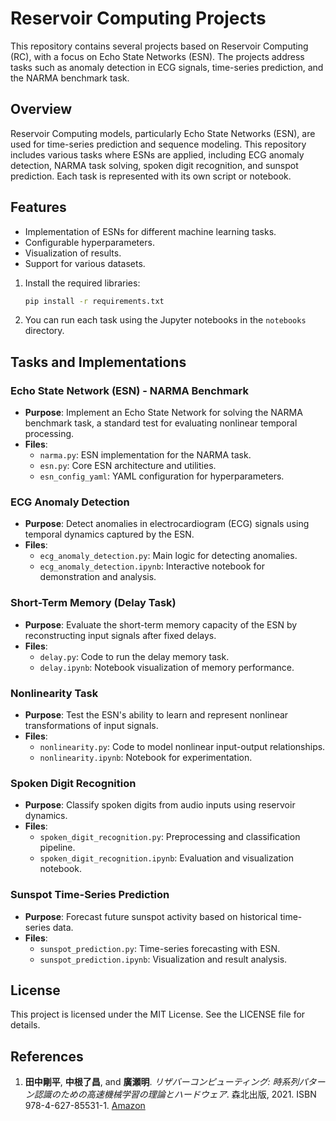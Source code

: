 # Reservoir Computing Projects

This repository contains several projects based on Reservoir Computing (RC), with a focus on Echo State Networks (ESN). The projects address tasks such as anomaly detection in ECG signals, time-series prediction, and the NARMA benchmark task.

## Overview

Reservoir Computing models, particularly Echo State Networks (ESN), are used for time-series prediction and sequence modeling. This repository includes various tasks where ESNs are applied, including ECG anomaly detection, NARMA task solving, spoken digit recognition, and sunspot prediction. Each task is represented with its own script or notebook.

## Features

- Implementation of ESNs for different machine learning tasks.
- Configurable hyperparameters.
- Visualization of results.
- Support for various datasets.


1. Install the required libraries:

    ```bash
    pip install -r requirements.txt
    ```

2. You can run each task using the Jupyter notebooks in the `notebooks` directory.

## Tasks and Implementations

### Echo State Network (ESN) - NARMA Benchmark

- **Purpose**: Implement an Echo State Network for solving the NARMA benchmark task, a standard test for evaluating nonlinear temporal processing.
- **Files**:  
  - `narma.py`: ESN implementation for the NARMA task.  
  - `esn.py`: Core ESN architecture and utilities.  
  - `esn_config_yaml`: YAML configuration for hyperparameters.

### ECG Anomaly Detection

- **Purpose**: Detect anomalies in electrocardiogram (ECG) signals using temporal dynamics captured by the ESN.
- **Files**:  
  - `ecg_anomaly_detection.py`: Main logic for detecting anomalies.  
  - `ecg_anomaly_detection.ipynb`: Interactive notebook for demonstration and analysis.

### Short-Term Memory (Delay Task)

- **Purpose**: Evaluate the short-term memory capacity of the ESN by reconstructing input signals after fixed delays.
- **Files**:  
  - `delay.py`: Code to run the delay memory task.  
  - `delay.ipynb`: Notebook visualization of memory performance.

### Nonlinearity Task

- **Purpose**: Test the ESN's ability to learn and represent nonlinear transformations of input signals.
- **Files**:  
  - `nonlinearity.py`: Code to model nonlinear input-output relationships.  
  - `nonlinearity.ipynb`: Notebook for experimentation.

### Spoken Digit Recognition

- **Purpose**: Classify spoken digits from audio inputs using reservoir dynamics.
- **Files**:  
  - `spoken_digit_recognition.py`: Preprocessing and classification pipeline.  
  - `spoken_digit_recognition.ipynb`: Evaluation and visualization notebook.

### Sunspot Time-Series Prediction

- **Purpose**: Forecast future sunspot activity based on historical time-series data.
- **Files**:  
  - `sunspot_prediction.py`: Time-series forecasting with ESN.  
  - `sunspot_prediction.ipynb`: Visualization and result analysis.


## License

This project is licensed under the MIT License. See the LICENSE file for details.

## References

1. **田中剛平**, **中根了昌**, and **廣瀬明**. *リザバーコンピューティング: 時系列パターン認識のための高速機械学習の理論とハードウェア*. 森北出版, 2021. ISBN 978-4-627-85531-1. [Amazon](https://www.amazon.co.jp/dp/4627855311)
